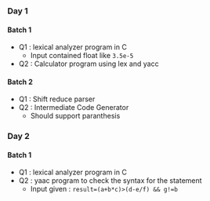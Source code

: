 ### Day 1
#### Batch 1
  - Q1 : lexical analyzer program in C
    - Input contained float like `3.5e-5`
  - Q2 : Calculator program using lex and yacc
#### Batch 2
  - Q1 : Shift reduce parser
  - Q2 : Intermediate Code Generator
    - Should support paranthesis

### Day 2
#### Batch 1
  - Q1 : lexical analyzer program in C
  - Q2 : yaac program to check the syntax for the statement
    - Input given : `result=(a+b*c)>(d-e/f) && g!=b`
